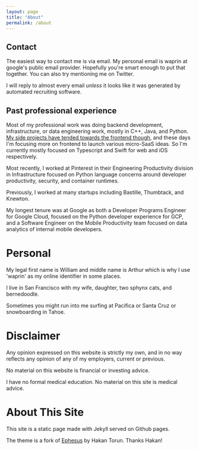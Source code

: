 ```yaml
---
layout: page
title: "About"
permalink: /about
---
```



## Contact

The easiest way to contact me is via email. My personal email is waprin at google's public email provider. Hopefully you're smart enough to put that together. You can also try 
mentioning me on Twitter.

I will reply to almost every email _unless_ it looks like it was generated by automated recruiting software. 


## Past professional experience

Most of my professional work was doing backend development, infrastructure, or data engineering work, mostly in C++, Java, and Python. [My side projects have tended towards the frontend though](https://billprin.com/2022/10/17/stop-worrying-love-frontend.html), and these days I'm focusing more on frontend to launch various micro-SaaS ideas.  So I'm currently mostly focused on Typescript and Swift for web and iOS respectively. 

Most recently, I worked at Pinterest in their Engineering Productivity division in Infrastructure focused on Python language concerns around developer productivity, security, and container
runtimes.

Previously, I worked at many startups including Bastille, Thumbtack, and Knewton. 

My longest tenure was at Google as both
a Developer Programs Engineer for Google Cloud, focused on the Python developer experience for GCP, and a
Software Engineer on the Mobile Productivity team focused  on data analytics of internal mobile developers.

# Personal

My legal first name is William and middle name is Arthur which is why I use
'waprin' as my online identifier in some places.

I live in San Francisco with my wife, daughter, two sphynx cats,
and bernedoodle.

Sometimes you might run into me surfing at Pacifica or Santa Cruz or snowboarding in Tahoe.

# Disclaimer

Any opinion expressed on this website is strictly my own, and in no way reflects any opinion 
of any of my employers, current or previous.

No material on this website is financial or investing advice. 

I have no formal medical education. No material on this site is medical advice.

# About This Site

This site is a static page made with Jekyll served on Github pages.

The theme is a fork of [Ephesus](https://jekyll-themes.com/ephesus/) by Hakan Torun. Thanks Hakan!